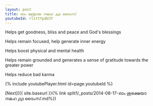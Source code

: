 ```yaml
---
layout: post
title: ഓം മന്ത്രായ നമഹ ൧൧ ടൈംസ്
youtubeId: rlsttYpdUJY
---
```

 
 
Helps get goodness, bliss and peace and God's blessings
 
Helps remain focused, help generate inner energy 
 
Helps boost physical and mental health 
 
Helps remain grounded and generates a sense of gratitude towards the greater power 
 
Helps reduce bad karma
 
 
 
 


{% include youtubePlayer.html id=page.youtubeId %}
 
[Next]({{ site.baseurl }}{% link  split1/_posts/2014-08-17-ഓം ശുഭക്ഷയാ നമഹ ൧൧ ടൈംസ്.md%})
 
